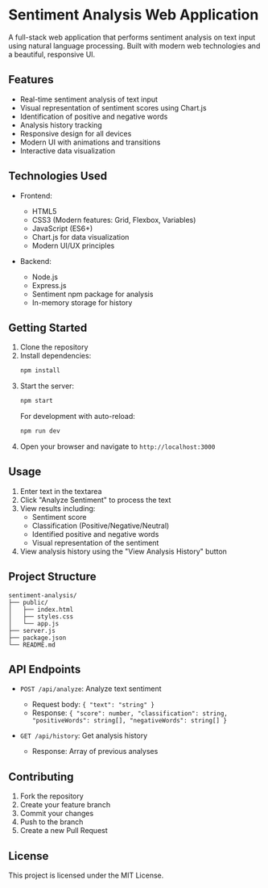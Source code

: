 # Sentiment Analysis Web Application

A full-stack web application that performs sentiment analysis on text input using natural language processing. Built with modern web technologies and a beautiful, responsive UI.

## Features

- Real-time sentiment analysis of text input
- Visual representation of sentiment scores using Chart.js
- Identification of positive and negative words
- Analysis history tracking
- Responsive design for all devices
- Modern UI with animations and transitions
- Interactive data visualization

## Technologies Used

- Frontend:
  - HTML5
  - CSS3 (Modern features: Grid, Flexbox, Variables)
  - JavaScript (ES6+)
  - Chart.js for data visualization
  - Modern UI/UX principles
  
- Backend:
  - Node.js
  - Express.js
  - Sentiment npm package for analysis
  - In-memory storage for history

## Getting Started

1. Clone the repository
2. Install dependencies:
   ```bash
   npm install
   ```
3. Start the server:
   ```bash
   npm start
   ```
   For development with auto-reload:
   ```bash
   npm run dev
   ```
4. Open your browser and navigate to `http://localhost:3000`

## Usage

1. Enter text in the textarea
2. Click "Analyze Sentiment" to process the text
3. View results including:
   - Sentiment score
   - Classification (Positive/Negative/Neutral)
   - Identified positive and negative words
   - Visual representation of the sentiment
4. View analysis history using the "View Analysis History" button

## Project Structure

```
sentiment-analysis/
├── public/
│   ├── index.html
│   ├── styles.css
│   └── app.js
├── server.js
├── package.json
└── README.md
```

## API Endpoints

- `POST /api/analyze`: Analyze text sentiment
  - Request body: `{ "text": "string" }`
  - Response: `{ "score": number, "classification": string, "positiveWords": string[], "negativeWords": string[] }`

- `GET /api/history`: Get analysis history
  - Response: Array of previous analyses

## Contributing

1. Fork the repository
2. Create your feature branch
3. Commit your changes
4. Push to the branch
5. Create a new Pull Request

## License

This project is licensed under the MIT License. 